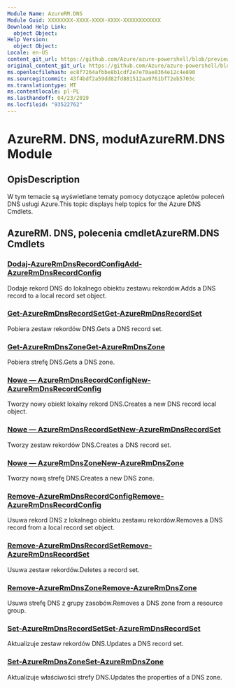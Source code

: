 ```yaml
---
Module Name: AzureRM.DNS
Module Guid: XXXXXXXX-XXXX-XXXX-XXXX-XXXXXXXXXXXX
Download Help Link:
  object Object: 
Help Version:
  object Object: 
Locale: en-US
content_git_url: https://github.com/Azure/azure-powershell/blob/preview/src/ResourceManager/Dns/Commands.Dns/help/AzureRM.DNS.md
original_content_git_url: https://github.com/Azure/azure-powershell/blob/preview/src/ResourceManager/Dns/Commands.Dns/help/AzureRM.DNS.md
ms.openlocfilehash: ec8f7264afbbe8b1cdf2e7e70ae8364e12c4e890
ms.sourcegitcommit: 43f4bdf2a59dd82fd881512aa9761bf72eb5703c
ms.translationtype: MT
ms.contentlocale: pl-PL
ms.lasthandoff: 04/23/2019
ms.locfileid: "93522762"
---
```

# <span data-ttu-id="db019-101">AzureRM. DNS, moduł</span><span class="sxs-lookup"><span data-stu-id="db019-101">AzureRM.DNS Module</span></span>
## <span data-ttu-id="db019-102">Opis</span><span class="sxs-lookup"><span data-stu-id="db019-102">Description</span></span>
<span data-ttu-id="db019-103">W tym temacie są wyświetlane tematy pomocy dotyczące apletów poleceń DNS usługi Azure.</span><span class="sxs-lookup"><span data-stu-id="db019-103">This topic displays help topics for the Azure DNS Cmdlets.</span></span>

## <span data-ttu-id="db019-104">AzureRM. DNS, polecenia cmdlet</span><span class="sxs-lookup"><span data-stu-id="db019-104">AzureRM.DNS Cmdlets</span></span>
### [<span data-ttu-id="db019-105">Dodaj-AzureRmDnsRecordConfig</span><span class="sxs-lookup"><span data-stu-id="db019-105">Add-AzureRmDnsRecordConfig</span></span>](Add-AzureRmDnsRecordConfig.md)
<span data-ttu-id="db019-106">Dodaje rekord DNS do lokalnego obiektu zestawu rekordów.</span><span class="sxs-lookup"><span data-stu-id="db019-106">Adds a DNS record to a local record set object.</span></span>

### [<span data-ttu-id="db019-107">Get-AzureRmDnsRecordSet</span><span class="sxs-lookup"><span data-stu-id="db019-107">Get-AzureRmDnsRecordSet</span></span>](Get-AzureRmDnsRecordSet.md)
<span data-ttu-id="db019-108">Pobiera zestaw rekordów DNS.</span><span class="sxs-lookup"><span data-stu-id="db019-108">Gets a DNS record set.</span></span>

### [<span data-ttu-id="db019-109">Get-AzureRmDnsZone</span><span class="sxs-lookup"><span data-stu-id="db019-109">Get-AzureRmDnsZone</span></span>](Get-AzureRmDnsZone.md)
<span data-ttu-id="db019-110">Pobiera strefę DNS.</span><span class="sxs-lookup"><span data-stu-id="db019-110">Gets a DNS zone.</span></span>

### [<span data-ttu-id="db019-111">Nowe — AzureRmDnsRecordConfig</span><span class="sxs-lookup"><span data-stu-id="db019-111">New-AzureRmDnsRecordConfig</span></span>](New-AzureRmDnsRecordConfig.md)
<span data-ttu-id="db019-112">Tworzy nowy obiekt lokalny rekord DNS.</span><span class="sxs-lookup"><span data-stu-id="db019-112">Creates a new DNS record local object.</span></span>

### [<span data-ttu-id="db019-113">Nowe — AzureRmDnsRecordSet</span><span class="sxs-lookup"><span data-stu-id="db019-113">New-AzureRmDnsRecordSet</span></span>](New-AzureRmDnsRecordSet.md)
<span data-ttu-id="db019-114">Tworzy zestaw rekordów DNS.</span><span class="sxs-lookup"><span data-stu-id="db019-114">Creates a DNS record set.</span></span>

### [<span data-ttu-id="db019-115">Nowe — AzureRmDnsZone</span><span class="sxs-lookup"><span data-stu-id="db019-115">New-AzureRmDnsZone</span></span>](New-AzureRmDnsZone.md)
<span data-ttu-id="db019-116">Tworzy nową strefę DNS.</span><span class="sxs-lookup"><span data-stu-id="db019-116">Creates a new DNS zone.</span></span>

### [<span data-ttu-id="db019-117">Remove-AzureRmDnsRecordConfig</span><span class="sxs-lookup"><span data-stu-id="db019-117">Remove-AzureRmDnsRecordConfig</span></span>](Remove-AzureRmDnsRecordConfig.md)
<span data-ttu-id="db019-118">Usuwa rekord DNS z lokalnego obiektu zestawu rekordów.</span><span class="sxs-lookup"><span data-stu-id="db019-118">Removes a DNS record from a local record set object.</span></span>

### [<span data-ttu-id="db019-119">Remove-AzureRmDnsRecordSet</span><span class="sxs-lookup"><span data-stu-id="db019-119">Remove-AzureRmDnsRecordSet</span></span>](Remove-AzureRmDnsRecordSet.md)
<span data-ttu-id="db019-120">Usuwa zestaw rekordów.</span><span class="sxs-lookup"><span data-stu-id="db019-120">Deletes a record set.</span></span>

### [<span data-ttu-id="db019-121">Remove-AzureRmDnsZone</span><span class="sxs-lookup"><span data-stu-id="db019-121">Remove-AzureRmDnsZone</span></span>](Remove-AzureRmDnsZone.md)
<span data-ttu-id="db019-122">Usuwa strefę DNS z grupy zasobów.</span><span class="sxs-lookup"><span data-stu-id="db019-122">Removes a DNS zone from a resource group.</span></span>

### [<span data-ttu-id="db019-123">Set-AzureRmDnsRecordSet</span><span class="sxs-lookup"><span data-stu-id="db019-123">Set-AzureRmDnsRecordSet</span></span>](Set-AzureRmDnsRecordSet.md)
<span data-ttu-id="db019-124">Aktualizuje zestaw rekordów DNS.</span><span class="sxs-lookup"><span data-stu-id="db019-124">Updates a DNS record set.</span></span>

### [<span data-ttu-id="db019-125">Set-AzureRmDnsZone</span><span class="sxs-lookup"><span data-stu-id="db019-125">Set-AzureRmDnsZone</span></span>](Set-AzureRmDnsZone.md)
<span data-ttu-id="db019-126">Aktualizuje właściwości strefy DNS.</span><span class="sxs-lookup"><span data-stu-id="db019-126">Updates the properties of a DNS zone.</span></span>

